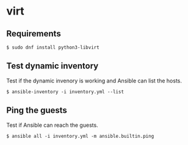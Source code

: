 # virt

## Requirements

    $ sudo dnf install python3-libvirt

## Test dynamic inventory

Test if the dynamic invenory is working and Ansible can list the hosts.

    $ ansible-inventory -i inventory.yml --list

## Ping the guests

Test if Ansible can reach the guests.

    $ ansible all -i inventory.yml -m ansible.builtin.ping

